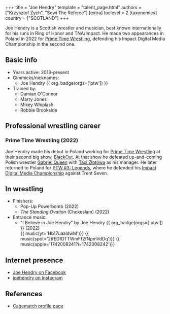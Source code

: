 +++
title = "Joe Hendry"
template = "talent_page.html"
authors = ["Krzysztof Zych", "Sewi The Referee"]
[extra]
toclevel = 2
[taxonomies]
country = ["SCOTLAND"]
+++

Joe Hendry is a Scottish wrestler and musician, best known internationally for his runs in Ring of Honor and TNA/Impact.
He made two appearances in Poland in 2022 for [Prime Time Wrestling](@/o/ptw.md), defending his Impact Digital Media Championship in the second one.

## Basic info

* Years active: 2013-present
* Gimmicks/nicknames:
  - Joe Hendry {{ org_badge(orgs=['ptw']) }}
* Trained by:
  - Damian O'Connor
  - Marty Jones
  - Mikey Whiplash
  - Robbie Brookside

## Professional wrestling career

### Prime Time Wrestling (2022)

Joe Hendry made his debut in Poland working for [Prime Time Wrestling](@/o/ptw.md) at their second big show, [BlackOut](@/e/ptw/2022-02-19-ptw-2-blackout.md).
At that show he defeated up-and-coming Polish wrestler [Gabriel Queen](@/w/gabriel-queen.md) with [Taxi Złotówa](@/w/taxi-zlotowa.md) as his manager. He later returned to Poland for [PTW #3: Legends](@/e/ptw/2022-11-26-ptw-3-legends.md), where he defended his [Impact Digital Media Championship][impact-dgc] against Trent Seven.

## In wrestling

* Finishers:
  - Pop-Up Powerbomb (2022)
  - _The Standing Ovation_ (Chokeslam) (2022)
* Entrance music:
  - "I Believe in Joe Hendry" by Joe Hendry
    {{ org_badge(orgs=['ptw']) }} (2022) <br>
    {{ music(yt='Hb17uaaldwM')}}
    {{ music(spot='2tfEDfDTTWmFf2fNpmVdDq')}}
    {{ music(apple='1742008241?i=1742008242')}}

## Internet presence

* [Joe Hendry on Facebook](https://www.facebook.com/JoeHendryOfficial)
* [joehendry on Instagram](https://www.instagram.com/joehendry)

## References

* [Cagematch profile page](https://www.cagematch.net/?id=2&nr=14930)

[impact-dgc]: https://en.wikipedia.org/wiki/TNA_Digital_Media_Championship
